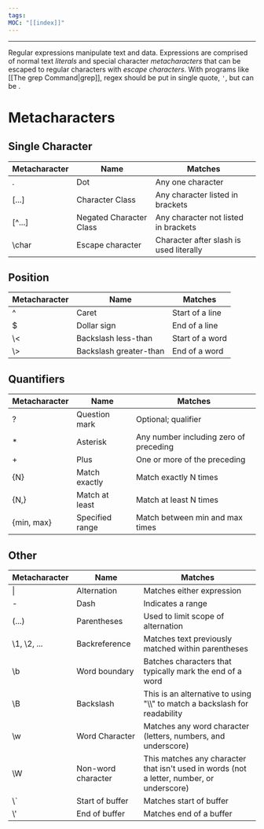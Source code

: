 ```yaml
---
tags: 
MOC: "[[index]]"
---
```

-- --

Regular expressions manipulate text and data. Expressions are comprised of normal text *literals* and special character *metacharacters* that can be escaped to regular characters with *escape characters*. With programs like [[The grep Command|grep]], regex should be put in single quote, `'`, but can be .

# Metacharacters

## Single Character

| Metacharacter | Name                    | Matches                                 |
| ------------- | ----------------------- | --------------------------------------- |
| .             | Dot                     | Any one character                       |
| [...]         | Character Class         | Any character listed in brackets        |
| \[^...]       | Negated Character Class | Any character not listed in brackets    |
| \\char        | Escape character        | Character after slash is used literally |

## Position

| Metacharacter | Name                   | Matches         |
| ------------- | ---------------------- | --------------- |
| ^             | Caret                  | Start of a line |
| $             | Dollar sign            | End of a line   |
| \\<           | Backslash less-than    | Start of a word |
| \\>           | Backslash greater-than | End of a word   |

## Quantifiers

| Metacharacter | Name            | Matches                                |
| ------------- | --------------- | -------------------------------------- |
| ?             | Question mark   | Optional; qualifier                    |
| *             | Asterisk        | Any number including zero of preceding |
| +             | Plus            | One or more of the preceding           |
| {N}           | Match exactly   | Match exactly N times                  |
| {N,}          | Match at least  | Match at least N times                 |
| {min, max}    | Specified range | Match between min and max times        |
## Other

| Metacharacter | Name               | Matches                                                                                   |
| ------------- | ------------------ | ----------------------------------------------------------------------------------------- |
| \|            | Alternation        | Matches either expression                                                                 |
| -             | Dash               | Indicates a range                                                                         |
| (...)         | Parentheses        | Used to limit scope of alternation                                                        |
| \\1, \\2, ... | Backreference      | Matches text previously matched within parentheses                                        |
| \b            | Word boundary      | Batches characters that typically mark the end of a word                                  |
| \\B           | Backslash          | This is an alternative to using "\\\\" to match a backslash for readability               |
| \\w           | Word Character     | Matches any word character (letters, numbers, and underscore)                             |
| \\W           | Non-word character | This matches any character that isn't used in words (not a letter, number, or underscore) |
| \\\`          | Start of buffer    | Matches start of buffer                                                                   |
| \\'           | End of buffer      | Matches end of a buffer                                                                   |
